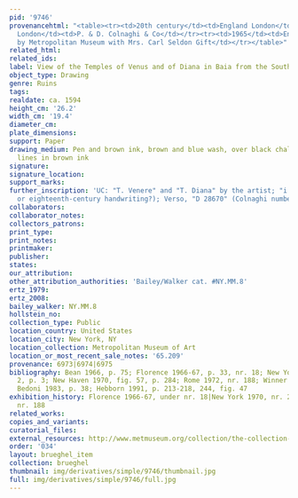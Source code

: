 ```yaml
---
pid: '9746'
provenancehtml: "<table><tr><td>20th century</td><td>England London</td><td>Eric Hebborn</td></tr><tr><td></td><td>England
  London</td><td>P. & D. Colnaghi & Co</td></tr><tr><td>1965</td><td>England London</td><td>Puchased
  by Metropolitan Museum with Mrs. Carl Seldon Gift</td></tr></table>"
related_html:
related_ids:
label: View of the Temples of Venus and of Diana in Baia from the South
object_type: Drawing
genre: Ruins
tags:
realdate: ca. 1594
height_cm: '26.2'
width_cm: '19.4'
diameter_cm:
plate_dimensions:
support: Paper
drawing_medium: Pen and brown ink, brown and blue wash, over black chalk; framing
  lines in brown ink
signature:
signature_location:
support_marks:
further_inscription: 'UC: "T. Venere" and "T. Diana" by the artist; "i. Bruegel" (seventeenth-
  or eighteenth-century handwriting?); Verso, "D 28670" (Colnaghi number)'
collaborators:
collaborator_notes:
collectors_patrons:
print_type:
print_notes:
printmaker:
publisher:
states:
our_attribution:
other_attribution_authorities: 'Bailey/Walker cat. #NY.MM.8'
ertz_1979:
ertz_2008:
bailey_walker: NY.MM.8
hollstein_no:
collection_type: Public
location_country: United States
location_city: New York, NY
location_collection: Metropolitan Museum of Art
location_or_most_recent_sale_notes: '65.209'
provenance: 6973|6974|6975
bibliography: Bean 1966, p. 75; Florence 1966-67, p. 33, nr. 18; New York 1970, nr.
  2, p. 3; New Haven 1970, fig. 57, p. 284; Rome 1972, nr. 188; Winner 1972, p. 136-138;
  Bedoni 1983, p. 38; Hebborn 1991, p. 213-218, 244, fig. 47
exhibition_history: Florence 1966-67, under nr. 18|New York 1970, nr. 2|Rome 1972,
  nr. 188
related_works:
copies_and_variants:
curatorial_files:
external_resources: http://www.metmuseum.org/collection/the-collection-online/search/335122
order: '034'
layout: brueghel_item
collection: brueghel
thumbnail: img/derivatives/simple/9746/thumbnail.jpg
full: img/derivatives/simple/9746/full.jpg
---
```

